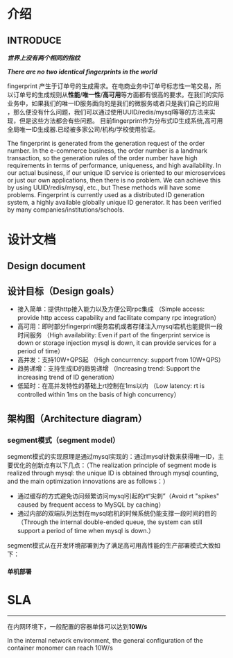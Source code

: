 # 介绍

INTRODUCE
---
***世界上没有两个相同的指纹***

***There are no two identical fingerprints in the world***

fingerprint 产生于订单号的生成需求。在电商业务中订单号标志性一笔交易，所以订单号的生成规则从**性能**/**唯一性**/**高可用**等方面都有很高的要求。在我们的实际业务中，如果我们的唯一ID服务面向的是我们的微服务或者只是我们自己的应用
，那么便没有什么问题，我们可以通过使用UUID/redis/mysql等等的方法来实现，但是这些方法都会有些问题。
目前fingerprint作为分布式ID生成系统,高可用全局唯一ID生成器.已经被多家公司/机构/学校使用验证。

The fingerprint is generated from the generation request of the order number. In the e-commerce business, the order number is a landmark transaction, so the generation rules of the order number have high requirements in terms of performance, uniqueness, and high availability. In our actual business, if our unique ID service is oriented to our microservices or just our own applications, then there is no problem. We can achieve this by using UUID/redis/mysql, etc., but These methods will have some problems. Fingerprint is currently used as a distributed ID generation system, a highly available globally unique ID generator. It has been verified by many companies/institutions/schools.

# 设计文档

Design document
---
## 设计目标（Design goals）

* 接入简单：提供http接入能力以及方便公司rpc集成 （Simple access: provide http access capability and facilitate company rpc integration）
* 高可用：即时部分fingerprint服务宕机或者存储注入mysql宕机也能提供一段时间服务 （High availability: Even if part of the fingerprint service is down or storage injection mysql is down, it can provide services for a period of time）
* 高并发：支持10W+QPS起 （High concurrency: support from 10W+QPS）
* 趋势递增：支持生成ID的趋势递增 （Increasing trend: Support the increasing trend of ID generation）
* 低延时：在高并发特性的基础上rt控制在1ms以内 （Low latency: rt is controlled within 1ms on the basis of high concurrency）
 
## 架构图（Architecture diagram）

### segment模式（segment model）

segment模式的实现原理是通过mysql实现的：通过mysql计数来获得唯一ID，主要优化的创新点有以下几点：（The realization principle of segment mode is realized through mysql: the unique ID is obtained through mysql counting, and the main optimization innovations are as follows：）
* 通过缓存的方式避免访问频繁访问mysql引起的rt“尖刺”（Avoid rt "spikes" caused by frequent access to MySQL by caching）
* 通过内部的双端队列达到在mysql宕机的时候系统仍能支撑一段时间的目的（Through the internal double-ended queue, the system can still support a period of time when mysql is down.）

segment模式从在开发环境部署到为了满足高可用高性能的生产部署模式大致如下：

#### 单机部署


# SLA
---
在内网环境下，一般配置的容器单体可以达到**10W/s**

In the internal network environment, the general configuration of the container monomer can reach 10W/s
